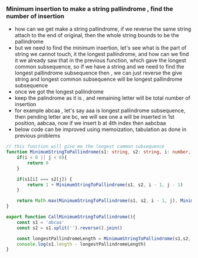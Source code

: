 ### Minimum insertion to make a string pallindrome , find the number of insertion
- how can we get make a string pallindrome, if we reverse the same string attach to the end of original, then the whole string bounds to be the pallindrome
- but we need to find the minimum insertion, let's see what is the part of string we cannot touch, it the longest pallindrome, and how can we find it we already saw that in the   previous function, which gave the longest common subsequence, so if we have a string and we need to find the longest pallindrome subsequence then , we can just reverse the give string and longest common subsequence will be longest pallindrome subsequence
- once we got the longest pallindrome
- keep the palindrome as it is , and remaining letter will be total number of insertion
- for example abcaa , let's say aaa is longest pallindrome subsequence, then pending letter are bc, we will see one a will be inserted in 1st position, aabcaa, now if we insert b at 4th index then aabcbaa
- below code can be improved using memoization, tabulation as done in previous problems

```ts
// this function will give me the longest common subsequence
function MinimumStringToPallindrome(s1: string, s2: string, i: number, j: number){
    if(i < 0 || j < 0){
        return 0
    }

    if(s1[i] === s2[j]) {
        return 1 + MinimumStringToPallindrome(s1, s2, i - 1, j - 1)
    }

    return Math.max(MinimumStringToPallindrome(s1, s2, i - 1, j), MinimumStringToPallindrome(s1, s2, i, j - 1))
}

export function CallMinimumStringToPallindrome(){
    const s1 = 'abcaa'
    const s2 = s1.split('').reverse().join()

    const longestPallindromeLength = MinimumStringToPallindrome(s1,s2, s1.length - 1, s2.length-1)
    console.log(s1.length - longestPallindromeLength)
}
```


